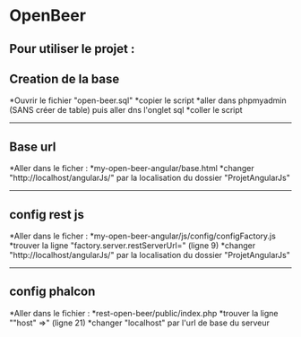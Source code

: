 OpenBeer
========

Pour utiliser le projet :
-------------------------

Creation de la base
-------------------
*Ouvrir le fichier "open-beer.sql"
    *copier le script
    *aller dans phpmyadmin (SANS créer de table) puis aller dns l'onglet sql
    *coller le script

---------

Base url
--------
*Aller dans le ficher :
    *my-open-beer-angular/base.html
    *changer "http://localhost/angularJs/" par la localisation du dossier "ProjetAngularJs"

---------

config rest js
--------------
*Aller dans le ficher :
    *my-open-beer-angular/js/config/configFactory.js
    *trouver la ligne "factory.server.restServerUrl=" (ligne 9)
    *changer "http://localhost/angularJs/" par la localisation du dossier "ProjetAngularJs"

---------

config phalcon
--------------
*Aller dans le fichier :
    *rest-open-beer/public/index.php
    *trouver la ligne ""host" =>" (ligne 21)
    *changer "localhost" par l'url de base du serveur